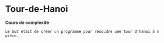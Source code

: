# Tour-de-Hanoi
 
**Cours de complexité**

    Le but était de créer un programme pour résoudre une tour d'hanoi à n pièce.
